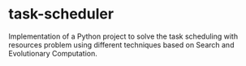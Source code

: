 # task-scheduler
Implementation of a Python project to solve the task scheduling with resources problem using different techniques based on Search and Evolutionary Computation.
